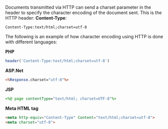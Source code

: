Documents transmitted via HTTP can send a charset parameter in the header to specify the character encoding of the document sent. This is the HTTP header: **Content-Type**:
```http
Content-Type:text/html;charset=utf-8
```

The following is an example of how character encoding using HTTP is done with different languages:

**PHP**
```php
header('Content-Type:text/html;charset=utf-8')
```
**ASP.Net**
```asp
<%Response.charset="utf-8"%>
```
**JSP**
```jsp
<%@ page contentType="text/html; charset=UTF-8"%>
```
**Meta HTML tag**
```html
<meta http-equiv="Content-Type" Content="text/html;charset=utf-8">
<meta charset="utf-8">
```